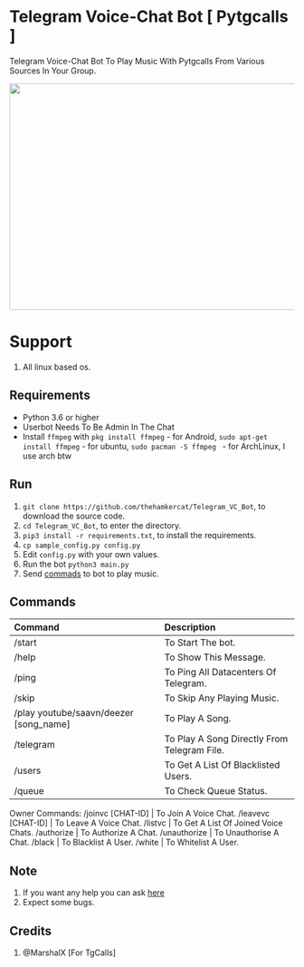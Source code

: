 # Telegram Voice-Chat Bot [ Pytgcalls ]

Telegram Voice-Chat Bot To Play Music With Pytgcalls From Various Sources In Your Group.

<img src="https://i.imgur.com/8S8NVy0.png" width="530" height="400">


# Support

1. All linux based os.


## Requirements

- Python 3.6 or higher 
- Userbot Needs To Be Admin In The Chat
- Install `ffmpeg` with
`pkg install ffmpeg` - for Android,  `sudo apt-get install ffmpeg` - for ubuntu, `sudo pacman -S ffmpeg `  - for ArchLinux, I use arch btw

## Run

1. `git clone https://github.com/thehamkercat/Telegram_VC_Bot`, to download the source code.
2. `cd Telegram_VC_Bot`, to enter the directory.
3. `pip3 install -r requirements.txt`, to install the requirements.
4. `cp sample_config.py config.py`
5. Edit `config.py` with your own values.
6. Run the bot `python3 main.py`
8. Send [commads](https://github.com/thehamkercat/Telegram_VC_Bot/blob/master/README.md#commands) to bot to 
play music.


## Commands
Command | Description
:--- | :---
/start | To Start The bot.
/help | To Show This Message.
/ping | To Ping All Datacenters Of Telegram.
/skip | To Skip Any Playing Music.
/play youtube/saavn/deezer [song_name] | To Play A Song.
/telegram | To Play A Song Directly From Telegram File.
/users | To Get A List Of Blacklisted Users.
/queue | To Check Queue Status.

Owner Commands:
/joinvc [CHAT-ID] | To Join A Voice Chat.
/leavevc [CHAT-ID] | To Leave A Voice Chat.
/listvc | To Get A List Of Joined Voice Chats.
/authorize | To Authorize A Chat.
/unauthorize | To Unauthorise A Chat.
/black | To Blacklist A User.
/white | To Whitelist A User.

## Note

1. If you want any help you can ask [here](https://t.me/PatheticProgrammers)
2. Expect some bugs.

## Credits
1. @MarshalX [For TgCalls]
